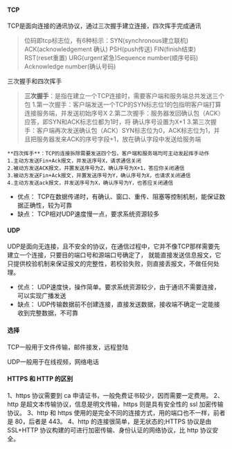 #### TCP

TCP是面向连接的通讯协议，通过三次握手建立连接，四次挥手完成通讯

>位码即tcp标志位，有6种标示：SYN(synchronous建立联机) ACK(acknowledgement 确认) PSH(push传送) FIN(finish结束) RST(reset重置) URG(urgent紧急)Sequence number(顺序号码) Acknowledge number(确认号码)

三次握手和四次挥手
>**三次握手**：是指在建立一个TCP连接时，需要客户端和服务端总共发送三个包
	1.第一次握手：客户端发送一个TCP的SYN标志位1的包指明客户端打算连接服务端，并发送初始序号X
	2.第二次握手：服务器发回确认包（ACK）应答，即SYN和ACK标志位都为1时，将 确认序号设置为X+1
	3.第三次握手：客户端再次发送确认包（ACK）SYN标志位为0，ACK标志位为1，并且把服务器发来ACK的序号字段+1，放在确认字段中发送给服务端

	**四次挥手**：TCP的连接拆除需要发送四个包，客户端和服务端均可主动发起挥手动作
	1.主动方发送Fin+Ack报文，并发送序号X，请求通信关闭
	2.被动方发送ACK报文，并置发送序号为Z，确认序号为X+1，答应你关闭通信
	3.被动方发送Fin+Ack报文，并置发送序号为Y，确认序号为X，也请求关闭通信
	4.主动方发送ack报文，并发送序号为X，确认序号为Y，也答应关闭通信

- 优点： 
	TCP在数据传递时，有确认、窗口、重传、阻塞等控制机制，能保证数据正确性，较为可靠
- 缺点：
	TCP相对UDP速度慢一点，要求系统资源较多

#### UDP

UDP是面向无连接，且不安全的协议，在通信过程中，它并不像TCP那样需要先建立一个连接，只要目的端口号和源端口号确定了， 就能直接发送信息报文，它只提供校验机制来保证报文的完整性，若校验失败，则直接丢报文，不做任何处理。


- 优点：
	UDP速度快，操作简单。要求系统资源较少，由于通讯不需要连接，可以实现广播发送
- 缺点：
	UDP传输数据前不创建连接，直接发送数据，接收端不确定一定能接收到完整数据，不可靠

#### 选择

TCP一般用于文件传输，邮件接发，远程登陆

UDP一般用于在线视频，网络电话

#### HTTPS 和 HTTP 的区别

1、https 协议需要到 ca 申请证书，一般免费证书较少，因而需要一定费用。
2、http 是超文本传输协议，信息是明文传输，https 则是具有安全性的 ssl 加密传输协议。
3、http 和 https 使用的是完全不同的连接方式，用的端口也不一样，前者是 80，后者是 443。
4、http 的连接很简单，是无状态的;HTTPS 协议是由 SSL+HTTP 协议构建的可进行加密传输、身份认证的网络协议，比 http 协议安全。

